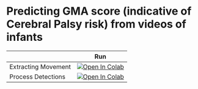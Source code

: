 # Predicting GMA score (indicative of Cerebral Palsy risk) from videos of infants


|   | Run |
| - | --- | 
| Extracting Movement | [![Open In Colab](https://colab.research.google.com/assets/colab-badge.svg)](https://colab.research.google.com/github/quietscientist/gma_score_prediction_from_video/blob/main/0_PoseEstimation.ipynb) | 
| Process Detections | [![Open In Colab](https://colab.research.google.com/assets/colab-badge.svg)](https://colab.research.google.com/github/quietscientist/gma_score_prediction_from_video/blob/main/1_ProcessDetections.ipynb) | 
